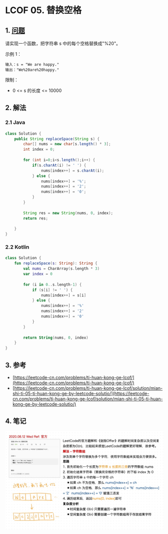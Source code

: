 # LCOF 05. 替换空格

## 1. [问题](https://leetcode-cn.com/problems/ti-huan-kong-ge-lcof/)

请实现一个函数，把字符串 s 中的每个空格替换成"%20"。

示例 1：

```text
输入：s = "We are happy."
输出："We%20are%20happy."
```

限制：

* 0 &lt;= s 的长度 &lt;= 10000

## 2. 解法

### 2.1 Java

```java
class Solution {
    public String replaceSpace(String s) {
        char[] nums = new char[s.length() * 3];
        int index = 0;

        for (int i=0;i<s.length();i++) {
            if(s.charAt(i) != ' ') {
                nums[index++] = s.charAt(i);
            } else {
                nums[index++] = '%';
                nums[index++] = '2';
                nums[index++] = '0';
            }
        }

        String res = new String(nums, 0, index);
        return res;

    }
}
```

### 2.2 Kotlin

```kotlin
class Solution {
    fun replaceSpace(s: String): String {
        val nums = CharArray(s.length * 3)
        var index = 0

        for (i in 0..s.length-1) {
            if (s[i] != ' ') {
                nums[index++] = s[i]
            } else {
                nums[index++] = '%'
                nums[index++] = '2'
                nums[index++] = '0'
            }
        }

        return String(nums, 0, index)
    }
}
```

## 3. 参考

* [https://leetcode-cn.com/problems/ti-huan-kong-ge-lcof/](https://leetcode-cn.com/problems/ti-huan-kong-ge-lcof/)
* [https://leetcode-cn.com/problems/ti-huan-kong-ge-lcof/solution/mian-shi-ti-05-ti-huan-kong-ge-by-leetcode-solutio/](https://leetcode-cn.com/problems/ti-huan-kong-ge-lcof/solution/mian-shi-ti-05-ti-huan-kong-ge-by-leetcode-solutio/)

## 4. 笔记

![](../../../.gitbook/assets/image%20%2818%29.png)


